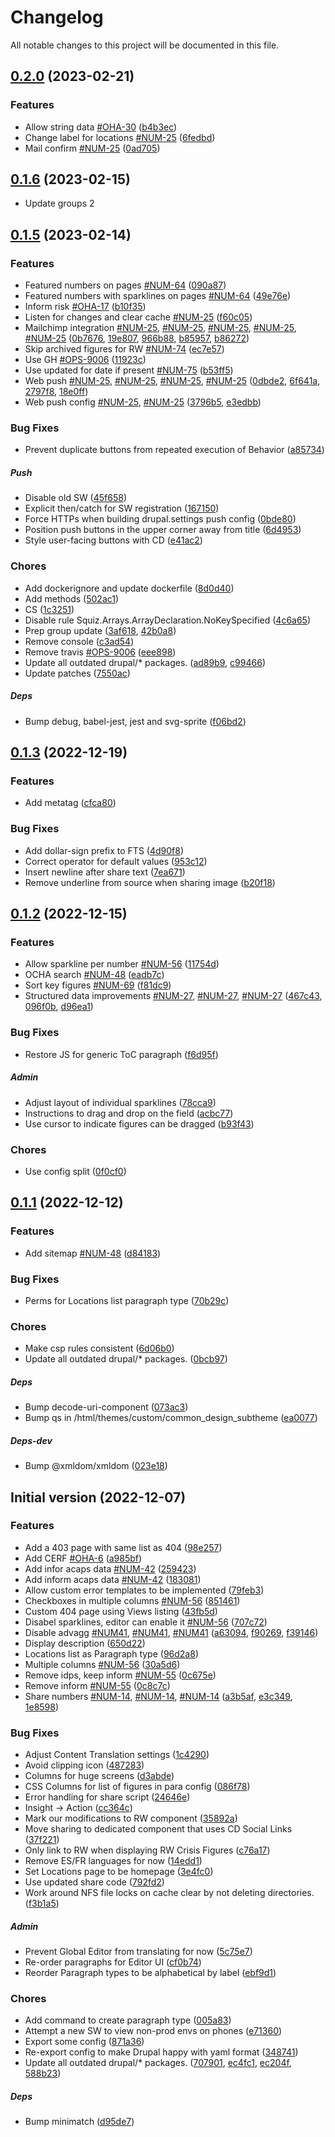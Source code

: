 <!--- BEGIN HEADER -->
# Changelog

All notable changes to this project will be documented in this file.
<!--- END HEADER -->

## [0.2.0](https://github.com/UN-OCHA/numbers-site/compare/0.1.6...v0.2.0) (2023-02-21)

### Features

* Allow string data [#OHA-30](https://https://humanitarian.atlassian.net/browse/OHA-30) ([b4b3ec](https://github.com/UN-OCHA/numbers-site/commit/b4b3ec79e37c8deac73675af8ef0ff7cad616f68))
* Change label for locations [#NUM-25](https://https://humanitarian.atlassian.net/browse/NUM-25) ([6fedbd](https://github.com/UN-OCHA/numbers-site/commit/6fedbdf38978ec6d3203dddf482644dfe151440d))
* Mail confirm [#NUM-25](https://https://humanitarian.atlassian.net/browse/NUM-25) ([0ad705](https://github.com/UN-OCHA/numbers-site/commit/0ad705094520017decde33914fae15f6e54dcc4b))

## [0.1.6](https://github.com/UN-OCHA/numbers-site/compare/0.1.5...v0.1.6) (2023-02-15)

* Update groups 2

## [0.1.5](https://github.com/UN-OCHA/numbers-site/compare/0.1.4...v0.1.5) (2023-02-14)

### Features

* Featured numbers on pages [#NUM-64](https://https://humanitarian.atlassian.net/browse/NUM-64) ([090a87](https://github.com/UN-OCHA/numbers-site/commit/090a87587ad9237ce88b769e11d33870445420a7))
* Featured numbers with sparklines on pages [#NUM-64](https://https://humanitarian.atlassian.net/browse/NUM-64) ([49e76e](https://github.com/UN-OCHA/numbers-site/commit/49e76e860a290f7d41f00cbbca240edd788b5465))
* Inform risk [#OHA-17](https://https://humanitarian.atlassian.net/browse/OHA-17) ([b10f35](https://github.com/UN-OCHA/numbers-site/commit/b10f35b21457568ad8437d0a785684028ad3fa32))
* Listen for changes and clear cache [#NUM-25](https://https://humanitarian.atlassian.net/browse/NUM-25) ([f60c05](https://github.com/UN-OCHA/numbers-site/commit/f60c0543fb52b906808716d3f684b0f8167e96b5))
* Mailchimp integration [#NUM-25](https://https://humanitarian.atlassian.net/browse/NUM-25), [#NUM-25](https://https://humanitarian.atlassian.net/browse/NUM-25), [#NUM-25](https://https://humanitarian.atlassian.net/browse/NUM-25), [#NUM-25](https://https://humanitarian.atlassian.net/browse/NUM-25), [#NUM-25](https://https://humanitarian.atlassian.net/browse/NUM-25) ([0b7676](https://github.com/UN-OCHA/numbers-site/commit/0b7676741ffa26eb3e9941abf559772c7ab6a692), [19e807](https://github.com/UN-OCHA/numbers-site/commit/19e807c34c65513e431307668d71f25d479a7e6f), [966b88](https://github.com/UN-OCHA/numbers-site/commit/966b882a4a706560cc03daff951dd7a3e1a197a2), [b85957](https://github.com/UN-OCHA/numbers-site/commit/b85957afc7b0f6561bf18fc429348de40d23fdef), [b86272](https://github.com/UN-OCHA/numbers-site/commit/b8627251933b24a906054c889b16dd44a156fef5))
* Skip archived figures for RW [#NUM-74](https://https://humanitarian.atlassian.net/browse/NUM-74) ([ec7e57](https://github.com/UN-OCHA/numbers-site/commit/ec7e575ba952b97bf4b9eae9b6c12f5f1fbb3024))
* Use GH [#OPS-9006](https://https://humanitarian.atlassian.net/browse/OPS-9006) ([11923c](https://github.com/UN-OCHA/numbers-site/commit/11923c04b96073747c5d5abc6fc1c949eec0797e))
* Use updated for date if present [#NUM-75](https://https://humanitarian.atlassian.net/browse/NUM-75) ([b53ff5](https://github.com/UN-OCHA/numbers-site/commit/b53ff5bb06e26945c53cff50c5a8c80fa363e4ad))
* Web push [#NUM-25](https://https://humanitarian.atlassian.net/browse/NUM-25), [#NUM-25](https://https://humanitarian.atlassian.net/browse/NUM-25), [#NUM-25](https://https://humanitarian.atlassian.net/browse/NUM-25), [#NUM-25](https://https://humanitarian.atlassian.net/browse/NUM-25) ([0dbde2](https://github.com/UN-OCHA/numbers-site/commit/0dbde23025591e3e9f225a1644409103a724ced6), [6f641a](https://github.com/UN-OCHA/numbers-site/commit/6f641a95de28cc5d58c0d2f433afc433ccf66724), [2797f8](https://github.com/UN-OCHA/numbers-site/commit/2797f818a190c74f6c3589963648eebd1c94cdfe), [18e0ff](https://github.com/UN-OCHA/numbers-site/commit/18e0ff0e14cb2881ffff327544d5cbb9925c7cbf))
* Web push config [#NUM-25](https://https://humanitarian.atlassian.net/browse/NUM-25), [#NUM-25](https://https://humanitarian.atlassian.net/browse/NUM-25) ([3796b5](https://github.com/UN-OCHA/numbers-site/commit/3796b5e60280bd13f750e7df689e8fe1c8d1a1e9), [e3edbb](https://github.com/UN-OCHA/numbers-site/commit/e3edbb86de51a35627963eea096f7e31b6306cdb))

### Bug Fixes

* Prevent duplicate buttons from repeated execution of Behavior ([a85734](https://github.com/UN-OCHA/numbers-site/commit/a85734905e06e64838b5e80627ea27d4590a7459))

##### Push

* Disable old SW ([45f658](https://github.com/UN-OCHA/numbers-site/commit/45f65888cfc290a0e305893f5f26de22b2e24600))
* Explicit then/catch for SW registration ([167150](https://github.com/UN-OCHA/numbers-site/commit/16715024e8414c1033388ab779141eb3405d851f))
* Force HTTPs when building drupal.settings push config ([0bde80](https://github.com/UN-OCHA/numbers-site/commit/0bde80c5ef392998f1b53efdeded13245f138779))
* Position push buttons in the upper corner away from title ([6d4953](https://github.com/UN-OCHA/numbers-site/commit/6d4953d95d84bf09760a880ce276d14c4dff5642))
* Style user-facing buttons with CD ([e41ac2](https://github.com/UN-OCHA/numbers-site/commit/e41ac23b086f7591630f432469b4b7e695fba15e))

### Chores

* Add dockerignore and update dockerfile ([8d0d40](https://github.com/UN-OCHA/numbers-site/commit/8d0d40fd5348e06734f508cd2057f1bdfd82a3fd))
* Add methods ([502ac1](https://github.com/UN-OCHA/numbers-site/commit/502ac1f49377ce7f65ec86887ec4753ca0ffdad9))
* CS ([1c3251](https://github.com/UN-OCHA/numbers-site/commit/1c3251495c4c853b90e4a7b04b959788ae7f00fa))
* Disable rule Squiz.Arrays.ArrayDeclaration.NoKeySpecified ([4c6a65](https://github.com/UN-OCHA/numbers-site/commit/4c6a65ce505c0a34aa81cfb7667b931f95a0da74))
* Prep group update ([3af618](https://github.com/UN-OCHA/numbers-site/commit/3af618261db12ff2718d8542349552f847a8c408), [42b0a8](https://github.com/UN-OCHA/numbers-site/commit/42b0a8e6ceeccf4775f29909b14c8fc132a0c73e))
* Remove console ([c3ad54](https://github.com/UN-OCHA/numbers-site/commit/c3ad54c232d81ace0bb0f530719c5e8926e8b5cc))
* Remove travis [#OPS-9006](https://https://humanitarian.atlassian.net/browse/OPS-9006) ([eee898](https://github.com/UN-OCHA/numbers-site/commit/eee8986e71693667b6bccb3495fc263959ce4de0))
* Update all outdated drupal/* packages. ([ad89b9](https://github.com/UN-OCHA/numbers-site/commit/ad89b91d790ca9aa0e8a5be66d5eced01740a678), [c99466](https://github.com/UN-OCHA/numbers-site/commit/c99466de4301a9dbc3392a3e1e73bb93600f287c))
* Update patches ([7550ac](https://github.com/UN-OCHA/numbers-site/commit/7550ac53954576f3c2a756153bcb9ff6623ef180))

##### Deps

* Bump debug, babel-jest, jest and svg-sprite ([f06bd2](https://github.com/UN-OCHA/numbers-site/commit/f06bd2e2c8d8afcb68026bd8cd68425d7ee0d927))

## [0.1.3](https://github.com/UN-OCHA/numbers-site/compare/0.1.2...v0.1.3) (2022-12-19)

### Features

* Add metatag ([cfca80](https://github.com/UN-OCHA/numbers-site/commit/cfca80e8113cf8a98332c4f14ec55e25eca3dc66))

### Bug Fixes

* Add dollar-sign prefix to FTS ([4d90f8](https://github.com/UN-OCHA/numbers-site/commit/4d90f8af84feffe09552a3708123a5e0a32418bf))
* Correct operator for default values ([953c12](https://github.com/UN-OCHA/numbers-site/commit/953c125120d86928ad7b608bf419e83e5ec2251b))
* Insert newline after share text ([7ea671](https://github.com/UN-OCHA/numbers-site/commit/7ea67172cb35dc0f9f4a86ce61e5767f0dca059a))
* Remove underline from source when sharing image ([b20f18](https://github.com/UN-OCHA/numbers-site/commit/b20f184c065a49bbe305c11393ca31a02c598f07))

## [0.1.2](https://github.com/UN-OCHA/numbers-site/compare/0.1.1...v0.1.2) (2022-12-15)

### Features

* Allow sparkline per number [#NUM-56](https://https://humanitarian.atlassian.net/browse/NUM-56) ([11754d](https://github.com/UN-OCHA/numbers-site/commit/11754dc51c076974825c748bd84a5f3a957606bb))
* OCHA search [#NUM-48](https://https://humanitarian.atlassian.net/browse/NUM-48) ([eadb7c](https://github.com/UN-OCHA/numbers-site/commit/eadb7c6d4c08dfda244e54727da596ef2a972623))
* Sort key figures [#NUM-69](https://https://humanitarian.atlassian.net/browse/NUM-69) ([f81dc9](https://github.com/UN-OCHA/numbers-site/commit/f81dc94ab7a1a0736672331fd3e8195006395ff9))
* Structured data improvements [#NUM-27](https://https://humanitarian.atlassian.net/browse/NUM-27), [#NUM-27](https://https://humanitarian.atlassian.net/browse/NUM-27), [#NUM-27](https://https://humanitarian.atlassian.net/browse/NUM-27) ([467c43](https://github.com/UN-OCHA/numbers-site/commit/467c43d455d3fc1eed38cf33d30e6a7d49a30b3d), [096f0b](https://github.com/UN-OCHA/numbers-site/commit/096f0b08cbd05c3231bc2630b1af5a97ed1692b8), [d96ea1](https://github.com/UN-OCHA/numbers-site/commit/d96ea1be57d4d20ea2241a6205e09b7b82a407fe))

### Bug Fixes

* Restore JS for generic ToC paragraph ([f6d95f](https://github.com/UN-OCHA/numbers-site/commit/f6d95fd65005bd88b45ae8c2720340de8e0b952c))

##### Admin

* Adjust layout of individual sparklines ([78cca9](https://github.com/UN-OCHA/numbers-site/commit/78cca982612271d6e6448bf0712a540c474dbc69))
* Instructions to drag and drop on the field ([acbc77](https://github.com/UN-OCHA/numbers-site/commit/acbc77d0bce000eda87af58e3e658c0dd6b54509))
* Use cursor to indicate figures can be dragged ([b93f43](https://github.com/UN-OCHA/numbers-site/commit/b93f43e1eb80e16790c38517d4b05158f627c6db))

### Chores

* Use config split ([0f0cf0](https://github.com/UN-OCHA/numbers-site/commit/0f0cf0c7504ba6765a4ddc0aab3af74396700c0f))

## [0.1.1](https://github.com/UN-OCHA/numbers-site/compare/0.1.0...v0.1.1) (2022-12-12)

### Features

* Add sitemap [#NUM-48](https://https://humanitarian.atlassian.net/browse/NUM-48) ([d84183](https://github.com/UN-OCHA/numbers-site/commit/d84183d83e27f9856bd461e37e87d6f80470474d))

### Bug Fixes

* Perms for Locations list paragraph type ([70b29c](https://github.com/UN-OCHA/numbers-site/commit/70b29c46dca3f2adcdfab36d60a63e41134ce451))

### Chores

* Make csp rules consistent ([6d06b0](https://github.com/UN-OCHA/numbers-site/commit/6d06b0aabdebed7f13de922404c9b1373f189798))
* Update all outdated drupal/* packages. ([0bcb97](https://github.com/UN-OCHA/numbers-site/commit/0bcb97739e9e63fb7bc1d82cb182444a48bef44c))

##### Deps

* Bump decode-uri-component ([073ac3](https://github.com/UN-OCHA/numbers-site/commit/073ac3341bfd563cea695a03a9c9f76edfaf08d8))
* Bump qs in /html/themes/custom/common_design_subtheme ([ea0077](https://github.com/UN-OCHA/numbers-site/commit/ea0077fd9c58e6163f805704e92adc71cea66b1e))

##### Deps-dev

* Bump @xmldom/xmldom ([023e18](https://github.com/UN-OCHA/numbers-site/commit/023e187ceaec6837e03969b1ac51c929ce770708))

## Initial version (2022-12-07)

### Features

* Add a 403 page with same list as 404 ([98e257](https://github.com/UN-OCHA/numbers-site/commit/98e257aa40c2266ab92fe0270a91a094023ea2cd))
* Add CERF [#OHA-6](https://https://humanitarian.atlassian.net/browse/OHA-6) ([a985bf](https://github.com/UN-OCHA/numbers-site/commit/a985bf69947d45727c9e540bb36da558820f6602))
* Add infor acaps data [#NUM-42](https://https://humanitarian.atlassian.net/browse/NUM-42) ([259423](https://github.com/UN-OCHA/numbers-site/commit/259423aa71ad961089bec8415921b664e45a032a))
* Add inform acaps data [#NUM-42](https://https://humanitarian.atlassian.net/browse/NUM-42) ([183081](https://github.com/UN-OCHA/numbers-site/commit/183081027753e09a1a9f8fb243a1ba10f767a2a4))
* Allow custom error templates to be implemented ([79feb3](https://github.com/UN-OCHA/numbers-site/commit/79feb366d6d32598a7625af6dfd100a408bff820))
* Checkboxes in multiple columns [#NUM-56](https://https://humanitarian.atlassian.net/browse/NUM-56) ([851461](https://github.com/UN-OCHA/numbers-site/commit/8514615d5948d91639f39283fdec56f405fb5c6c))
* Custom 404 page using Views listing ([43fb5d](https://github.com/UN-OCHA/numbers-site/commit/43fb5d8a8308d0452977665bf9a2f0b61041ee5e))
* Disabel sparklines, editor can enable it [#NUM-56](https://https://humanitarian.atlassian.net/browse/NUM-56) ([707c72](https://github.com/UN-OCHA/numbers-site/commit/707c7217227872977229d39b56f452282895c7d5))
* Disable advagg [#NUM41](https://https://humanitarian.atlassian.net/browse/NUM41), [#NUM41](https://https://humanitarian.atlassian.net/browse/NUM41), [#NUM41](https://https://humanitarian.atlassian.net/browse/NUM41) ([a63094](https://github.com/UN-OCHA/numbers-site/commit/a630943fb48001e558db5dcb9392d68d0131bfa3), [f90269](https://github.com/UN-OCHA/numbers-site/commit/f902698d48d98d6b69903f0d10b943782663eebf), [f39146](https://github.com/UN-OCHA/numbers-site/commit/f3914696371a3b42836374e8c02c3ebb1997e93a))
* Display description ([650d22](https://github.com/UN-OCHA/numbers-site/commit/650d22ac5565c0d595ae9ef77e8089ef2256f78f))
* Locations list as Paragraph type ([96d2a8](https://github.com/UN-OCHA/numbers-site/commit/96d2a8f9d21fb9932fe355ac810b49d020fd729e))
* Multiple columns [#NUM-56](https://https://humanitarian.atlassian.net/browse/NUM-56) ([30a5d6](https://github.com/UN-OCHA/numbers-site/commit/30a5d6b7050df4c71706a01b40533857d09be5d0))
* Remove idps, keep inform [#NUM-55](https://https://humanitarian.atlassian.net/browse/NUM-55) ([0c675e](https://github.com/UN-OCHA/numbers-site/commit/0c675e8a5d7bf7df3298def9b7cb0a7d660ab7c2))
* Remove inform [#NUM-55](https://https://humanitarian.atlassian.net/browse/NUM-55) ([0c8c7c](https://github.com/UN-OCHA/numbers-site/commit/0c8c7c1aaac929622eda1caadf1eae5ffc1010c7))
* Share numbers [#NUM-14](https://https://humanitarian.atlassian.net/browse/NUM-14), [#NUM-14](https://https://humanitarian.atlassian.net/browse/NUM-14), [#NUM-14](https://https://humanitarian.atlassian.net/browse/NUM-14) ([a3b5af](https://github.com/UN-OCHA/numbers-site/commit/a3b5af56700d8b24669c93d481b5629577154f8a), [e3c349](https://github.com/UN-OCHA/numbers-site/commit/e3c3493ebb93f30db34497d1409118967dc8a9fe), [1e8598](https://github.com/UN-OCHA/numbers-site/commit/1e8598c5a7e91c841eea81aeecae879b8e6ccca5))

### Bug Fixes

* Adjust Content Translation settings ([1c4290](https://github.com/UN-OCHA/numbers-site/commit/1c429066b7408fb6829aeb6b12e02134ddf30893))
* Avoid clipping icon ([487283](https://github.com/UN-OCHA/numbers-site/commit/4872836ddfb6458e0b1c3b341129c4f4bd52a772))
* Columns for huge screens ([d3abde](https://github.com/UN-OCHA/numbers-site/commit/d3abde76cfd9cad10d5a293fe876079e27205026))
* CSS Columns for list of figures in para config ([086f78](https://github.com/UN-OCHA/numbers-site/commit/086f78acc87f846d1336434463071b199598f7db))
* Error handling for share script ([24646e](https://github.com/UN-OCHA/numbers-site/commit/24646e0d3769e4a5c65add59673da992e1cf0b49))
* Insight -> Action ([cc364c](https://github.com/UN-OCHA/numbers-site/commit/cc364c57c8c6eaef42851c4bc6442ad5e3cc8c52))
* Mark our modifications to RW component ([35892a](https://github.com/UN-OCHA/numbers-site/commit/35892a187c534f76b1cdd92da3772ee6dcec3b2a))
* Move sharing to dedicated component that uses CD Social Links ([37f221](https://github.com/UN-OCHA/numbers-site/commit/37f22191ab53e1047493e492c35337d89754469d))
* Only link to RW when displaying RW Crisis Figures ([c76a17](https://github.com/UN-OCHA/numbers-site/commit/c76a17308e56e7f11526309fc91db0affa1e1bf6))
* Remove ES/FR languages for now ([14edd1](https://github.com/UN-OCHA/numbers-site/commit/14edd1e89ae2450d7d6df1bba15fbc36f5bd1aff))
* Set Locations page to be homepage ([3e4fc0](https://github.com/UN-OCHA/numbers-site/commit/3e4fc0b1e009e4c9b4d74c5411065d920ac18576))
* Use updated share code ([792fd2](https://github.com/UN-OCHA/numbers-site/commit/792fd2f02166d01c94463da67528b93061e69603))
* Work around NFS file locks on cache clear by not deleting directories. ([f3b1a5](https://github.com/UN-OCHA/numbers-site/commit/f3b1a5c375a522cda3de411ba1e874c532d7c664))

##### Admin

* Prevent Global Editor from translating for now ([5c75e7](https://github.com/UN-OCHA/numbers-site/commit/5c75e787ada3649ac02cafa5aab2c1ce560f41fd))
* Re-order paragraphs for Editor UI ([cf0b74](https://github.com/UN-OCHA/numbers-site/commit/cf0b7458378253c94d6b2c18733586c160df8ea4))
* Reorder Paragraph types to be alphabetical by label ([ebf9d1](https://github.com/UN-OCHA/numbers-site/commit/ebf9d147e0ce48ff2fb8a88430f5bcaf7a73ddcb))

### Chores

* Add command to create paragraph type ([005a83](https://github.com/UN-OCHA/numbers-site/commit/005a835c874239099a63655b969d5a61b999b1a0))
* Attempt a new SW to view non-prod envs on phones ([e71360](https://github.com/UN-OCHA/numbers-site/commit/e7136024a9eaad5f7b320a7bfb2caafadc486bc3))
* Export some config ([871a36](https://github.com/UN-OCHA/numbers-site/commit/871a36b931fd8bffc0ebf3b5a7ad360cf5f8abaa))
* Re-export config to make Drupal happy with yaml format ([348741](https://github.com/UN-OCHA/numbers-site/commit/3487419b3f1a12e2f800f7a44ac9ffbf81319572))
* Update all outdated drupal/* packages. ([707901](https://github.com/UN-OCHA/numbers-site/commit/707901661c3cedba2492d4cc330b8c8fef599f7a), [ec4fc1](https://github.com/UN-OCHA/numbers-site/commit/ec4fc18c8153706af218d6f117495919380ff4c6), [ec204f](https://github.com/UN-OCHA/numbers-site/commit/ec204f09c26e38a3f613beeb047134ae28ecaed5), [588b23](https://github.com/UN-OCHA/numbers-site/commit/588b2305f9cdf206c3924e7a2e9fbee257a3a5a8))

##### Deps

* Bump minimatch ([d95de7](https://github.com/UN-OCHA/numbers-site/commit/d95de7d2e1a53be615d96408ed62cc5e5de81483))

